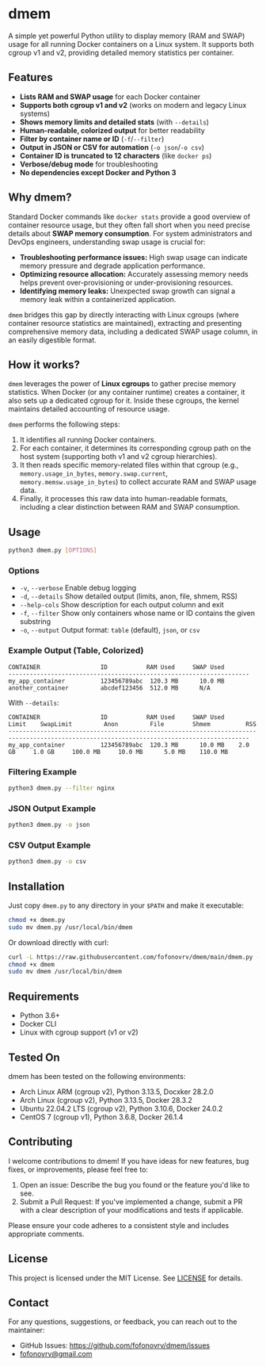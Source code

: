 # dmem

A simple yet powerful Python utility to display memory (RAM and SWAP) usage for all running Docker containers on a Linux system. It supports both cgroup v1 and v2, providing detailed memory statistics per container.

## Features
- **Lists RAM and SWAP usage** for each Docker container
- **Supports both cgroup v1 and v2** (works on modern and legacy Linux systems)
- **Shows memory limits and detailed stats** (with `--details`)
- **Human-readable, colorized output** for better readability
- **Filter by container name or ID** (`-f`/`--filter`)
- **Output in JSON or CSV for automation** (`-o json`/`-o csv`)
- **Container ID is truncated to 12 characters** (like `docker ps`)
- **Verbose/debug mode** for troubleshooting
- **No dependencies except Docker and Python 3**

## Why dmem?

Standard Docker commands like `docker stats` provide a good overview of container resource usage, but they often fall short when you need precise details about **SWAP memory consumption**. For system administrators and DevOps engineers, understanding swap usage is crucial for:

* **Troubleshooting performance issues:** High swap usage can indicate memory pressure and degrade application performance.
* **Optimizing resource allocation:** Accurately assessing memory needs helps prevent over-provisioning or under-provisioning resources.
* **Identifying memory leaks:** Unexpected swap growth can signal a memory leak within a containerized application.

`dmem` bridges this gap by directly interacting with Linux cgroups (where container resource statistics are maintained), extracting and presenting comprehensive memory data, including a dedicated SWAP usage column, in an easily digestible format.

## How it works?

`dmem` leverages the power of **Linux cgroups** to gather precise memory statistics. When Docker (or any container runtime) creates a container, it also sets up a dedicated cgroup for it. Inside these cgroups, the kernel maintains detailed accounting of resource usage.

`dmem` performs the following steps:
1.  It identifies all running Docker containers.
2.  For each container, it determines its corresponding cgroup path on the host system (supporting both v1 and v2 cgroup hierarchies).
3.  It then reads specific memory-related files within that cgroup (e.g., `memory.usage_in_bytes`, `memory.swap.current`, `memory.memsw.usage_in_bytes`) to collect accurate RAM and SWAP usage data.
4.  Finally, it processes this raw data into human-readable formats, including a clear distinction between RAM and SWAP consumption.


## Usage
```bash
python3 dmem.py [OPTIONS]
```

### Options
- `-v`, `--verbose`      Enable debug logging
- `-d`, `--details`      Show detailed output (limits, anon, file, shmem, RSS)
- `--help-cols`          Show description for each output column and exit
- `-f`, `--filter`       Show only containers whose name or ID contains the given substring
- `-o`, `--output`       Output format: `table` (default), `json`, or `csv`

### Example Output (Table, Colorized)
```
CONTAINER                 ID           RAM Used     SWAP Used
--------------------------------------------------------------------
my_app_container          123456789abc  120.3 MB      10.0 MB
another_container         abcdef123456  512.0 MB      N/A
```

With `--details`:
```
CONTAINER                 ID           RAM Used     SWAP Used        Limit    SwapLimit         Anon         File        Shmem          RSS
------------------------------------------------------------------------------------------------------------------------------------------
my_app_container          123456789abc  120.3 MB      10.0 MB    2.0 GB     1.0 GB     100.0 MB     10.0 MB      5.0 MB    110.0 MB
```

### Filtering Example
```bash
python3 dmem.py --filter nginx
```

### JSON Output Example
```bash
python3 dmem.py -o json
```

### CSV Output Example
```bash
python3 dmem.py -o csv
```

## Installation
Just copy `dmem.py` to any directory in your `$PATH` and make it executable:
```bash
chmod +x dmem.py
sudo mv dmem.py /usr/local/bin/dmem
```

Or download directly with curl:
```bash
curl -L https://raw.githubusercontent.com/fofonovrv/dmem/main/dmem.py -o dmem
chmod +x dmem
sudo mv dmem /usr/local/bin/dmem
```

## Requirements
- Python 3.6+
- Docker CLI
- Linux with cgroup support (v1 or v2)


## Tested On

dmem has been tested on the following environments:

- Arch Linux ARM (cgroup v2), Python 3.13.5, Docxker 28.2.0
- Arch Linux (cgroup v2), Python 3.13.5, Docker 28.3.2
- Ubuntu 22.04.2 LTS (cgroup v2), Python 3.10.6, Docker 24.0.2
- CentOS 7 (cgroup v1), Python 3.6.8, Docker 26.1.4

## Contributing

I welcome contributions to dmem! If you have ideas for new features, bug fixes, or improvements, please feel free to:

1. Open an issue: Describe the bug you found or the feature you'd like to see.
2. Submit a Pull Request: If you've implemented a change, submit a PR with a clear description of your modifications and tests if applicable.  

Please ensure your code adheres to a consistent style and includes appropriate comments.

## License
This project is licensed under the MIT License. See [LICENSE](LICENSE) for details.


## Contact

For any questions, suggestions, or feedback, you can reach out to the maintainer:
- GitHub Issues: https://github.com/fofonovrv/dmem/issues
- fofonovrv@gmail.com
